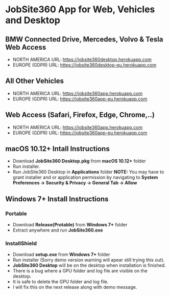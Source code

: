 # JobSite360 App for Web, Vehicles and Desktop

## BMW Connected Drive, Mercedes, Volvo & Tesla Web Access
- NORTH AMERICA URL: https://jobsite360desktop.herokuapp.com
- EUROPE (GDPR) URL: https://jobsite360desktop-eu.herokuapp.com

## All Other Vehicles
- NORTH AMERICA URL: https://jobsite360app.herokuapp.com
- EUROPE (GDPR) URL: https://jobsite360app-eu.herokuapp.com

## Web Access (Safari, Firefox, Edge, Chrome,..)
- NORTH AMERICA URL: https://jobsite360app.herokuapp.com
- EUROPE (GDPR) URL: https://jobsite360app-eu.herokuapp.com

## macOS 10.12+ Intall Instructions
- Download **JobSite360 Desktop.pkg** from **macOS 10.12+** folder
- Run installer. 
- Run JobSite360 Desktop in **Applications** folder 
**NOTE:** 
You may have to grant installer and or application permission by navigating to **System Preferences -> Security & Privacy -> General Tab -> Allow**


## Windows 7+ Install Instructions

### Portable
- Download **Release(Protable)** from **Windows 7+** folder
- Extract anywhere and run **JobSite360.exe**

### InstallShield
- Download **setup.exe** from **Windows 7+** folder
- Run installer (Sorry demo version warning will apear still trying this out).
- **JobSite360 Desktop** will be on the desktop when installation is finished.
- There is a bug where a GPU folder and log file are visible on the desktop. 
- It is safe to delete the GPU folder and log file.
- I will fix this on the next release along with demo message.
